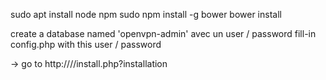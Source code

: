 sudo apt install node npm
sudo npm install -g bower
bower install

create a database named 'openvpn-admin' avec un user / password
fill-in config.php with this user / password

-> go to http://<host>/<directory>/install.php?installation
